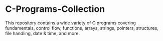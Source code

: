 # C-Programs-Collection
This repository contains a wide variety of C programs covering fundamentals, control flow, functions, arrays, strings, pointers, structures, file handling, date &amp; time, and more.
